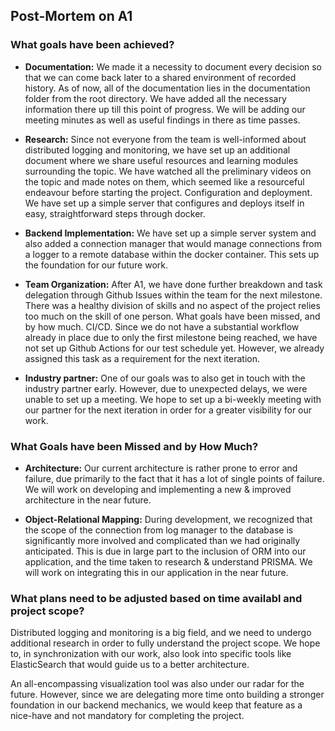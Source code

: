 ## Post-Mortem on A1

### What goals have been achieved?

- **Documentation:** We made it a necessity to document every decision so that we can come back later to a shared environment of recorded history. As of now, all of the documentation lies in the documentation folder from the root directory. We have added all the necessary information there up till this point of progress. We will be adding our meeting minutes as well as useful findings in there as time passes.

- **Research:** Since not everyone from the team is well-informed about distributed logging and monitoring, we have set up an additional document where we share useful resources and learning modules surrounding the topic. We have watched all the preliminary videos on the topic and made notes on them, which seemed like a resourceful endeavour before starting the project.
  Configuration and deployment. We have set up a simple server that configures and deploys itself in easy, straightforward steps through docker.

- **Backend Implementation:** We have set up a simple server system and also added a connection manager that would manage connections from a logger to a remote database within the docker container. This sets up the foundation for our future work.

- **Team Organization:** After A1, we have done further breakdown and task delegation through Github Issues within the team for the next milestone. There was a healthy division of skills and no aspect of the project relies too much on the skill of one person.
  What goals have been missed, and by how much.
  CI/CD. Since we do not have a substantial workflow already in place due to only the first milestone being reached, we have not set up Github Actions for our test schedule yet. However, we already assigned this task as a requirement for the next iteration.

- **Industry partner:** One of our goals was to also get in touch with the industry partner early. However, due to unexpected delays, we were unable to set up a meeting. We hope to set up a bi-weekly meeting with our partner for the next iteration in order for a greater visibility for our work.

### What Goals have been Missed and by How Much? 

- **Architecture:** Our current architecture is rather prone to error and failure, due primarily to the fact that it has a lot of single points of failure. We will work on developing and implementing a new & improved architecture in the near future. 

- **Object-Relational Mapping:** During development, we recognized that the scope of the connection from log manager to the database is significantly more involved and complicated than we had originally anticipated. This is due in large part to the inclusion of ORM into our application, and the time taken to research & understand PRISMA. We will work on integrating this in our application in the near future. 

### What plans need to be adjusted based on time availabl and project scope?

Distributed logging and monitoring is a big field, and we need to undergo additional research in order to fully understand the project scope. We hope to, in synchronization with our work, also look into specific tools like ElasticSearch that would guide us to a better architecture.

An all-encompassing visualization tool was also under our radar for the future. However, since we are delegating more time onto building a stronger foundation in our backend mechanics, we would keep that feature as a nice-have and not mandatory for completing the project.
